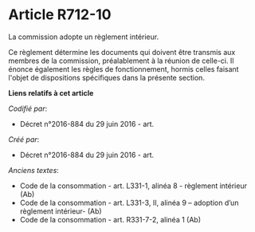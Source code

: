 # Article R712-10

La commission adopte un règlement intérieur.

Ce règlement détermine les documents qui doivent être transmis aux membres de la commission, préalablement à la réunion de
celle-ci. Il énonce également les règles de fonctionnement, hormis celles faisant l'objet de dispositions spécifiques dans la
présente section.

**Liens relatifs à cet article**

_Codifié par_:

  - Décret n°2016-884 du 29 juin 2016 - art.

_Créé par_:

  - Décret n°2016-884 du 29 juin 2016 - art.

_Anciens textes_:

  - Code de la consommation - art. L331-1, alinéa 8 - règlement intérieur (Ab)
  - Code de la consommation - art. L331-3, II, alinéa 9 – adoption d’un règlement intérieur- (Ab)
  - Code de la consommation - art. R331-7-2, alinéa 1 (Ab)
